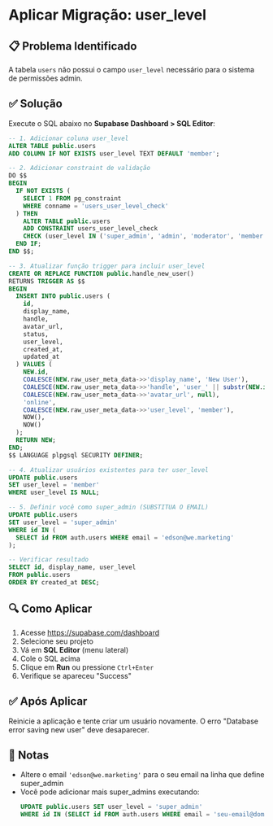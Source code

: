 # Aplicar Migração: user_level

## 📋 Problema Identificado

A tabela `users` não possui o campo `user_level` necessário para o sistema de permissões admin.

## ✅ Solução

Execute o SQL abaixo no **Supabase Dashboard > SQL Editor**:

```sql
-- 1. Adicionar coluna user_level
ALTER TABLE public.users 
ADD COLUMN IF NOT EXISTS user_level TEXT DEFAULT 'member';

-- 2. Adicionar constraint de validação
DO $$ 
BEGIN
  IF NOT EXISTS (
    SELECT 1 FROM pg_constraint 
    WHERE conname = 'users_user_level_check'
  ) THEN
    ALTER TABLE public.users 
    ADD CONSTRAINT users_user_level_check
    CHECK (user_level IN ('super_admin', 'admin', 'moderator', 'member', 'guest', 'viewer'));
  END IF;
END $$;

-- 3. Atualizar função trigger para incluir user_level
CREATE OR REPLACE FUNCTION public.handle_new_user()
RETURNS TRIGGER AS $$
BEGIN
  INSERT INTO public.users (
    id,
    display_name,
    handle,
    avatar_url,
    status,
    user_level,
    created_at,
    updated_at
  ) VALUES (
    NEW.id,
    COALESCE(NEW.raw_user_meta_data->>'display_name', 'New User'),
    COALESCE(NEW.raw_user_meta_data->>'handle', 'user_' || substr(NEW.id::text, 1, 8)),
    COALESCE(NEW.raw_user_meta_data->>'avatar_url', null),
    'online',
    COALESCE(NEW.raw_user_meta_data->>'user_level', 'member'),
    NOW(),
    NOW()
  );
  RETURN NEW;
END;
$$ LANGUAGE plpgsql SECURITY DEFINER;

-- 4. Atualizar usuários existentes para ter user_level
UPDATE public.users 
SET user_level = 'member' 
WHERE user_level IS NULL;

-- 5. Definir você como super_admin (SUBSTITUA O EMAIL)
UPDATE public.users 
SET user_level = 'super_admin' 
WHERE id IN (
  SELECT id FROM auth.users WHERE email = 'edson@we.marketing'
);

-- Verificar resultado
SELECT id, display_name, user_level 
FROM public.users 
ORDER BY created_at DESC;
```

## 🔍 Como Aplicar

1. Acesse https://supabase.com/dashboard
2. Selecione seu projeto
3. Vá em **SQL Editor** (menu lateral)
4. Cole o SQL acima
5. Clique em **Run** ou pressione `Ctrl+Enter`
6. Verifique se apareceu "Success" 

## ✅ Após Aplicar

Reinicie a aplicação e tente criar um usuário novamente. O erro "Database error saving new user" deve desaparecer.

## 📝 Notas

- Altere o email `'edson@we.marketing'` para o seu email na linha que define super_admin
- Você pode adicionar mais super_admins executando:
  ```sql
  UPDATE public.users SET user_level = 'super_admin' 
  WHERE id IN (SELECT id FROM auth.users WHERE email = 'seu-email@dominio.com');
  ```

